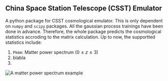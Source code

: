## China Space Station Telescope (CSST) Emulator

A python package for CSST cosmological emulator.
This is only dependent on `numpy` and `scipy` packages.
All the gaussian process trainings have been done in advance.
Therefore, the whole package predicts the cosmological statistics accroding to the matrix calculation.
Up to now, the supportted statistics include:
1. `Pkmm`: Matter power spectrum ($0\leq z \leq3$)
2. blabla
3. 

![A matter power spectrum example]('./test/pic/c0065_pk.png')


